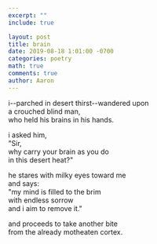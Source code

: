 ```yaml
---
excerpt: ""
include: true

layout: post
title: brain
date: 2019-08-18 1:01:00 -0700
categories: poetry
math: true
comments: true
author: Aaron
---
```





i--parched in desert thirst--wandered upon  
a crouched blind man,  
who held his brains in his hands.  

i asked him,  
"Sir,  
why carry your brain as you do  
in this desert heat?"  

he stares with milky eyes toward me  
and says:  
"my mind is filled to the brim  
with endless sorrow  
and i aim to remove it."  

and proceeds to take another bite  
from the already motheaten cortex.
